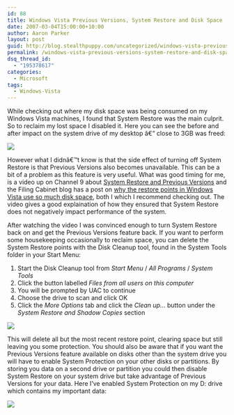 ```yaml
---
id: 88
title: Windows Vista Previous Versions, System Restore and Disk Space
date: 2007-03-04T15:00:00+10:00
author: Aaron Parker
layout: post
guid: http://blog.stealthpuppy.com/uncategorized/windows-vista-previous-versions-system-restore-and-disk-space
permalink: /windows-vista-previous-versions-system-restore-and-disk-space/
dsq_thread_id:
  - "195378617"
categories:
  - Microsoft
tags:
  - Windows-Vista
---
```

While checking out where my disk space was being consumed on my Windows Vista machines, I found that System Restore was the main culprit. So to reclaim my lost space I disabled it. Here you can see the before and after impact on the system drive of my desktop â€“ close to 3GB was freed:

<img border="0" src="http://stealthpuppy.com/wp-content/uploads/2007/03/1000.14.1076.DiskSpace.png" /> 

However what I didnâ€™t know is that the side effect of turning off System Restore is that Previous Versions also becomes unavailable. This can be a bit of a problem as this feature is very useful. What was good timing for me, is a video up on Channel 9 about [System Restore and Previous Versions](http://channel9.msdn.com/Showpost.aspx?postid=286303) and the Filing Cabinet blog has a post on [why the restore points in Windows Vista use so much disk space](http://blogs.technet.com/filecab/archive/2007/03/03/why-do-restore-points-in-windows-vista-use-so-much-disk-space.aspx), both I which I recommend checking out. The video gives a good explaination of how they ensured that System Restore does not negatively impact performance of the system.

After watching the video I was convinced enough to turn System Restore back on and get the Previous Versions feature back. If you want to perform some housekeeping occasionally to reclaim space, you can delete the System Restore points with the Disk Cleanup tool, found in the System Tools folder in your Start Menu:

  1. Start the Disk Cleanup tool from _Start Menu_ / _All Programs_ / _System Tools_
  2. Click the button labelled _Files from all users on this computer_
  3. You will be prompted by UAC to continue
  4. Choose the drive to scan and click OK
  5. Click the _More Options_ tab and click the _Clean up&#8230;_ button under the _System Restore and Shadow Copies_ section

<img border="0" src="http://stealthpuppy.com/wp-content/uploads/2007/03/1000.14.1078.DiskCleanupforVista2.png" /> 

This will delete all but the most recent restore point, clearing space but still leaving you some protection. You should also be aware that if you want the Previous Versions feature available on disks other than the system drive you will have to enable System Protection on your other disks or partitions. By storing you data on a second drive or partition you could then disable System Restore on your system drive but take advantage of Previous Versions for your data. Here I&#8217;ve enabled System Protection on my D: drive which contains my important data:

<img border="0" src="http://stealthpuppy.com/wp-content/uploads/2007/03/1000.14.1080.RestorePoints.png" />